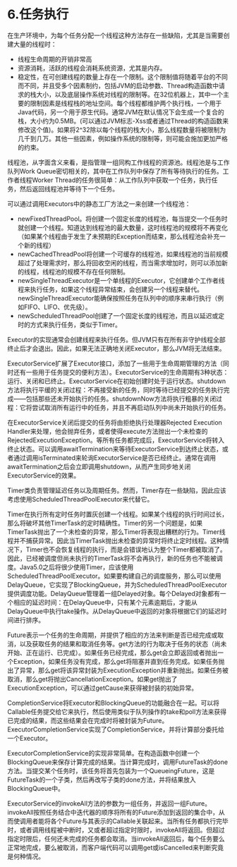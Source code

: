 # 6.任务执行

在生产环境中，为每个任务分配一个线程这种方法存在一些缺陷，尤其是当需要创建大量的线程时：

+ 线程生命周期的开销非常高
+ 资源消耗，活跃的线程会消耗系统资源，尤其是内存。
+ 稳定性，在可创建线程的数量上存在一个限制。这个限制值将随着平台的不同而不同，并且受多个因素制约，包括JVM的启动参数、Thread构造函数中请求的栈大小，以及底层操作系统对线程的限制等。在32位机器上，其中一个主要的限制因素是线程栈的地址空间。每个线程都维护两个执行栈，一个用于Java代码，另一个用于原生代码。通常JVM在默认情况下会生成一个复合的栈，大小约为0.5MB。(可以通过JVM标志-Xss或者通过Thread的构造函数来修改这个值)。如果将2^32除以每个线程的栈大小，那么线程数量将被限制为几千到几万。其他一些因素，例如操作系统的限制等，则可能会施加更加严格的约束。

线程池，从字面含义来看，是指管理一组同构工作线程的资源池。线程池是与工作队列Work Queue密切相关的，其中在工作队列中保存了所有等待执行的任务。工作者线程Worker Thread的任务很简单：从工作队列中获取一个任务，执行任务，然后返回线程池并等待下一个任务。

可以通过调用Executors中的静态工厂方法之一来创建一个线程池：

+ newFixedThreadPool。将创建一个固定长度的线程池，每当提交一个任务时就创建一个线程。知道达到线程池的最大数量，这时线程池的规模将不再变化（如果某个线程由于发生了未预期的Exception而结束，那么线程池会补充一个新的线程）
+ newCachedThreadPool将创建一个可缓存的线程池，如果线程池的当前规模超过了处理需求时，那么将回收空闲的线程，而当需求增加时，则可以添加新的线程，线程池的规模不存在任何限制。
+ newSingleThreadExecutor是一个单线程的Executor，它创建单个工作者线程来执行任务，如果这个线程异常结束，会创建另一个线程来替代。newSingleThreadExecutor能确保按照任务在队列中的顺序来串行执行（例如FIFO、LIFO、优先级）。
+ newScheduledThreadPool创建了一个固定长度的线程池，而且以延迟或定时的方式来执行任务，类似于Timer。

Executor的实现通常会创建线程来执行任务。但JVM只有在所有非守护线程全部终止后才会退出。因此，如果无法正确地关闭Executor，那么JVM将无法结束。

ExecutorService扩展了Executor接口，添加了一些用于生命周期管理的方法（同时还有一些用于任务提交的便利方法）。ExecutorService的生命周期有3种状态：运行、关闭和已终止。ExecutorService在初始创建时处于运行状态。shutdown方法将执行平缓的关闭过程：不再接受新的任务，同时等待已经提交的任务执行完成——包括那些还未开始执行的任务。shutdownNow方法将执行粗暴的关闭过程：它将尝试取消所有运行中的任务，并且不再启动队列中尚未开始执行的任务。

在ExecutorService关闭后提交的任务将由拒绝执行处理器Rejected Execution Handler来处理，他会抛弃任务，或者使得execute方法抛出一个未检查的RejectedExecutionException。等所有任务都完成后，ExecutorService将转入终止状态。可以调用awaitTermination来等待ExecutorService到达终止状态，或者通过调用isTerminated来轮询ExecutorService是否已经终止。通常在调用awaitTermination之后会立即调用shutdown，从而产生同步地关闭ExecutorService的效果。

Timer类负责管理延迟任务以及周期任务。然而，Timer存在一些缺陷，因此应该考虑使用ScheduledThreadPoolExecutor来代替它。

Timer在执行所有定时任务时置灰创建一个线程。如果某个线程的执行时间过长，那么将破坏其他TimerTask的定时精确性。Timer的另一个问题是，如果TimerTask抛出了一个未检查的异常，那么Timer将表现出糟糕的行为。Timer线程并不捕获异常。因此当TimerTask抛出未检查的异常时将终止定时线程。这种情况下，Timer也不会恢复线程的执行，而是会错误地认为整个Timer都被取消了。因此，已经被调度但尚未执行的TimerTask将不会再执行，新的任务也不能被调度。Java5.0之后将很少使用Timer，应该使用ScheduledThreadPoolExecutor。如果要构建自己的调度服务，那么可以使用DelayQueue，它实现了BlockingQueue，并为ScheduledThreadPoolExecutor提供调度功能。DelayQueue管理着一组Delayed对象。每个Delayed对象都有一个相应的延迟时间：在DelayQueue中，只有某个元素逾期后，才能从DelayQueue中执行take操作。从DelayQueue中返回的对象将根据它们的延迟时间进行排序。

Future表示一个任务的生命周期，并提供了相应的方法来判断是否已经完成或取消，以及获取任务的结果和取消任务等。get方法的行为取决于任务的状态（尚未开始、正在运行、已完成）。如果任务已经完成，那么get会立即返回或者抛出一个Exception，如果任务没有完成，那么get将阻塞并直到任务完成。如果任务抛出了异常，那么get将该异常封装为ExecutionException并重新抛出。如果任务被取消，那么get将抛出CancellationException。如果get抛出了ExecutionException，可以通过getCause来获得被封装的初始异常。

CompletionService将Executor和BlockingQueue的功能融合在一起。可以将Callable任务提交给它来执行，然后使用类似于队列操作的take和poll方法来获得已完成的结果，而这些结果会在完成时将被封装为Future。ExecutorCompletionService实现了CompletionService，并将计算部分委托给一个Executor。

ExecutorCompletionService的实现非常简单。在构造函数中创建一个BlockingQueue来保存计算完成的结果。当计算完成时，调用FutureTask的done方法。当提交某个任务时，该任务将首先包装为一个QueueingFuture，这是FutureTask的一个子类，然后再改写子类的done方法，并将结果放入BlockingQueue中。

ExecutorService的invokeAll方法的参数为一组任务，并返回一组Future。invokeAll按照任务结合中迭代器的顺序将所有的Future添加到返回的集合中，从而使调用者能将各个Future与其表示的Callable关联起来。当所有任务都执行完毕时，或者调用线程被中断时，又或者超过指定时限时，invokeAll将返回。但超过指定时限后，任何还未完成的任务都会取消。当invokeAll返回后，每个任务要么正常地完成，要么被取消，而客户端代码可以调用get或isCancelled来判断究竟是何种情况。